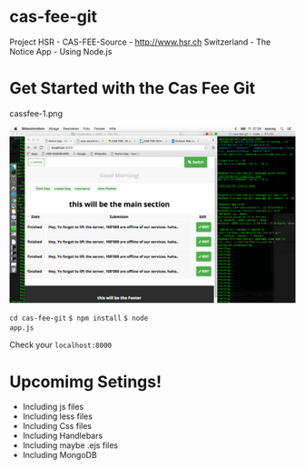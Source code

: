 # cas-fee-git
Project HSR - CAS-FEE-Source - http://www.hsr.ch  Switzerland - The Notice App - Using Node.js 


<h1>Get Started with the Cas Fee Git</h1>

cassfee-1.png

![alt tag](cassfee-1.png)


<code>cd cas-fee-git</code>
<code>$ npm install</code>
<code>$ node app.js</code>


Check your <code>localhost:8000</code>


<h1>Upcomimg Setings!</h1>


- Including js files
- Including less files
- Including Css files
- Including Handlebars
- Including maybe .ejs files 
- Including MongoDB 


